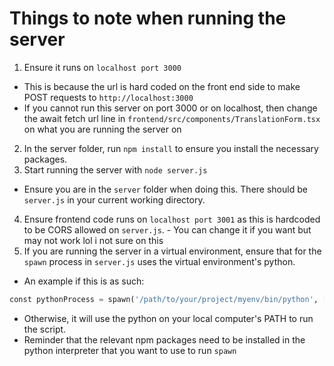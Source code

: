 # Things to note when running the server


1) Ensure it runs on `localhost port 3000`
- This is because the url is hard coded on the front end side to make POST requests to `http://localhost:3000`
- If you cannot run this server on port 3000 or on localhost, then change the await fetch url line in `frontend/src/components/TranslationForm.tsx` on what you are running the server on
2) In the server folder, run `npm install` to ensure you install the necessary packages.
3) Start running the server with `node server.js`
- Ensure you are in the `server` folder when doing this. There should be `server.js` in your current working directory.
4) Ensure frontend code runs on `localhost port 3001` as this is hardcoded to be CORS allowed on `server.js`. - You can change it if you want but may not work lol i not sure on this
5) If you are running the server in a virtual environment, ensure that for the `spawn` process in `server.js` uses the virtual environment's python.
- An example if this is as such:
```python
const pythonProcess = spawn('/path/to/your/project/myenv/bin/python', ['translate.py', inputText]);
```
- Otherwise, it will use the python on your local computer's PATH to run the script.
- Reminder that the relevant npm packages need to be installed in the python interpreter that you want to use to run `spawn`